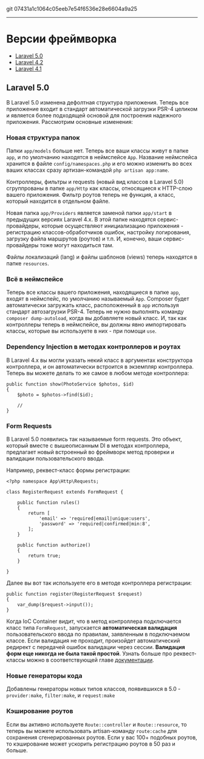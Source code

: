 git 07431a1c1064c05eeb7e54f6536e28e6604a9a25

---

# Версии фреймворка

- [Laravel 5.0](#laravel-5.0)
- [Laravel 4.2](#laravel-4.2)
- [Laravel 4.1](#laravel-4.1)

<a name="laravel-5.0"></a>
## Laravel 5.0

В Laravel 5.0 изменена дефолтная структура приложения. Теперь все приложение входит в стандарт автоматической загрузки PSR-4 целиком и является более подходящей основой для построения надежного приложения. Рассмотрим основные изменения:

### Новая структура папок

Папки `app/models` больше нет. Теперь все ваши классы живут в папке `app`, и по умолчанию находятся в неймспейсе `App`. Название неймспейса хранится в файле `config/namespaces.php` и его можно изменить во всех ваших классах сразу артизан-командой `php artisan app:name`.

Контроллеры, фильтры и requests (новый вид классов в Laravel 5.0) сгруппрованы в папке `app/Http` как классы, относящиеся к HTTP-слою вашего приложения. Фильтр роутов теперь не функция, а класс, который находится в отдельном файле.

Новая папка `app/Providers` является заменой папки `app/start` в предыдущих версиях Laravel 4.x. В этой папке находятся сервис-провайдеры, которые осуществляют инициализацию приложения - регистрацию классов-обработчиков ошибок, настройку логирования, загрузку файла маршрутов (роутов) и т.п. И, конечно, ваши сервис-провайдеры тоже могут находиться там.

Файлы локализаций (lang) и файлы шаблонов (views) теперь находятся в папке `resources`.

### Всё в неймспейсе

Теперь все классы вашего приложения, находящиеся в папке `app`, входят в неймспейс, по умолчанию называемый `App`. Composer будет автоматически загружать класс, расположенный в `app` используя стандарт автозагрузки PSR-4. Теперь не нужно выполнять команду `composer dump-autoload`, когда вы добавляете новый класс. И, так как контроллеры теперь в неймспейсе, вы должны явно импортировать классы, которые вы используете в них - при помощи `use`.

### Dependency Injection в методах контроллеров и роутах

В Laravel 4.х вы могли указать некий класс в аргументах конструктора контроллера, и он автоматически встроится в экземпляр контроллера. Теперь вы можете делать то же самое в любом методе контроллера:

	public function show(PhotoService $photos, $id)
	{
		$photo = $photos->find($id);

		//
	}

### Form Requests

В Laravel 5.0 появились так называемые form requests. Это объект, который вместе с вышеописанным DI в методах контроллера, предлагает новый встроенный во фреймворк метод проверки и валидации пользовательского ввода. 

Например, реквест-класс формы регистрации:

	<?php namespace App\Http\Requests;

	class RegisterRequest extends FormRequest {

		public function rules()
		{
			return [
				'email' => 'required|email|unique:users',
				'password' => 'required|confirmed|min:8',
			];
		}

		public function authorize()
		{
			return true;
		}

	}

Далее вы вот так используете его в методе контроллера регистрации:

	public function register(RegisterRequest $request)
	{
		var_dump($request->input());
	}

Когда IoC Container видит, что в метод контроллера подключается класс типа `FormRequest`, запускается **автоматическая валидация** пользовательского ввода по правилам, заявленным в подключаемом классе. Если валидация не проходит, произойдет автоматический редирект с передачей ошибок валидации через сессии. **Валидация форм еще никогда не была такой простой**. Узнать больше про реквест-классы можно в соответствующей главе [документации](/docs/validation#form-requests).

### Новые генераторы кода

Добавлены генераторы новых типов классов, появившихся в 5.0 - `provider:make`, `filter:make`, и `request:make`

### Кэширование роутов

Если вы активно используете `Route::controller` и `Route::resource`, то теперь вы можете использовать artisan-команду `route:cache` для сохранения сгенерированных роутов. Если у вас 100+ подобных роутов, то кэширование может ускорить регистрацию роутов в 50 раз и больше.
